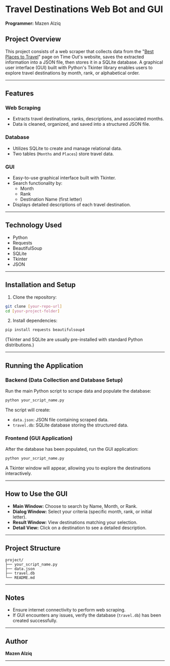 # Travel Destinations Web Bot and GUI

**Programmer:** Mazen Alziq

## Project Overview
This project consists of a web scraper that collects data from the "[Best Places to Travel](https://www.timeout.com/things-to-do/best-places-to-travel)" page on Time Out's website, saves the extracted information into a JSON file, then stores it in a SQLite database. A graphical user interface (GUI) built with Python's Tkinter library enables users to explore travel destinations by month, rank, or alphabetical order.

---

## Features

### Web Scraping
- Extracts travel destinations, ranks, descriptions, and associated months.
- Data is cleaned, organized, and saved into a structured JSON file.

### Database
- Utilizes SQLite to create and manage relational data.
- Two tables (`Months` and `Places`) store travel data.

### GUI
- Easy-to-use graphical interface built with Tkinter.
- Search functionality by:
  - Month
  - Rank
  - Destination Name (first letter)
- Displays detailed descriptions of each travel destination.

---

## Technology Used
- Python
- Requests
- BeautifulSoup
- SQLite
- Tkinter
- JSON

---

## Installation and Setup

1. Clone the repository:

```bash
git clone [your-repo-url]
cd [your-project-folder]
```

2. Install dependencies:

```bash
pip install requests beautifulsoup4
```

(Tkinter and SQLite are usually pre-installed with standard Python distributions.)

---

## Running the Application

### Backend (Data Collection and Database Setup)

Run the main Python script to scrape data and populate the database:

```bash
python your_script_name.py
```

The script will create:
- `data.json`: JSON file containing scraped data.
- `travel.db`: SQLite database storing the structured data.

### Frontend (GUI Application)

After the database has been populated, run the GUI application:

```bash
python your_script_name.py
```

A Tkinter window will appear, allowing you to explore the destinations interactively.

---

## How to Use the GUI

- **Main Window:** Choose to search by Name, Month, or Rank.
- **Dialog Window:** Select your criteria (specific month, rank, or initial letter).
- **Result Window:** View destinations matching your selection.
- **Detail View:** Click on a destination to see a detailed description.

---

## Project Structure

```
project/
├── your_script_name.py
├── data.json
├── travel.db
└── README.md
```

---

## Notes
- Ensure internet connectivity to perform web scraping.
- If GUI encounters any issues, verify the database (`travel.db`) has been created successfully.

---

## Author
**Mazen Alziq**

---

